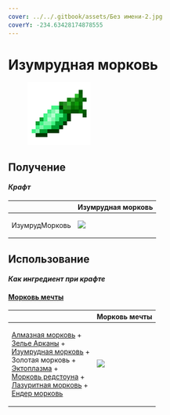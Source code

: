 ```yaml
---
cover: ../../.gitbook/assets/Без имени-2.jpg
coverY: -234.63428174878555
---
```


# Изумрудная морковь

<figure><img src="../../.gitbook/assets/carrot_emerald_128.png" alt=""><figcaption></figcaption></figure>

## Получение

#### _Крафт_

|                       |  Изумрудная морковь                            |
| --------------------- | ---------------------------------------------- |
| <p>ИзумрудМорковь</p> | ![](../../.gitbook/assets/carrot\_emerald.png) |

## Использование

#### _Как ингредиент при крафте_

#### [Морковь мечты](dream_carrot.md)

|                                                                                                                                                                                                                                                                                                                                                                                                      |  Морковь мечты                               |
| ---------------------------------------------------------------------------------------------------------------------------------------------------------------------------------------------------------------------------------------------------------------------------------------------------------------------------------------------------------------------------------------------------- | -------------------------------------------- |
| <p><a href="carrot_diamond.md">Алмазная морковь</a> +<br><a href="weak_arcana_potion.md">Зелье Арканы</a> +<br><a href="carrot_emerald.md">Изумрудная морковь</a> +<br>Золотая морковь +<br><a href="ectoplasm.md">Эктоплазма</a> +<br><a href="carrot_redstone.md">Морковь редстоуна</a> +<br><a href="carrot_lapis.md">Лазуритная морковь</a> +<br><a href="carrot_ender.md">Ендер морковь</a></p> | ![](../../.gitbook/assets/dream\_carrot.png) |

